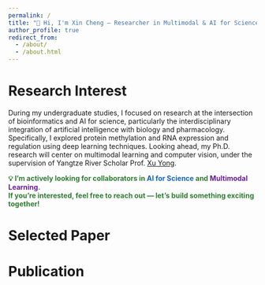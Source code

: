 ```yaml
---
permalink: /
title: "👋 Hi, I'm Xin Cheng — Researcher in Multimodal & AI for Science🚀"
author_profile: true
redirect_from: 
  - /about/
  - /about.html
---
```


<!-- This is the front page of a website that is powered by the [Academic Pages template](https://github.com/academicpages/academicpages.github.io) and hosted on GitHub pages. [GitHub pages](https://pages.github.com) is a free service in which websites are built and hosted from code and data stored in a GitHub repository, automatically updating when a new commit is made to the repository. This template was forked from the [Minimal Mistakes Jekyll Theme](https://mmistakes.github.io/minimal-mistakes/) created by Michael Rose, and then extended to support the kinds of content that academics have: publications, talks, teaching, a portfolio, blog posts, and a dynamically-generated CV. You can fork [this template](https://github.com/academicpages/academicpages.github.io) right now, modify the configuration and markdown files, add your own PDFs and other content, and have your own site for free, with no ads! -->

Research Interest
======
During my undergraduate studies, I focused on research at the intersection of bioinformatics and AI for science, particularly the interdisciplinary integration of artificial intelligence with biology and pharmacology. Specifically, I explored protein methylation and RNA expression and regulation using deep learning techniques. Looking ahead, my Ph.D. research will center on multimodal learning and computer vision, under the supervision of Yangtze River Scholar Prof. [Xu Yong](https://faculty.hitsz.edu.cn/xuyong). 
<!-- <div style="border: 2px solid #4CAF50; border-radius: 10px; padding: 15px; background-color: #f9fff9; font-size: 18px;"> -->
  <p style="font-weight: bold; color: #2e7d32;">
    💡 <strong>I’m actively looking for collaborators</strong> in <span style="color:#1565c0;">AI for Science</span> and <span style="color:#6a1b9a;">Multimodal Learning</span>.<br>
    If you’re interested, feel free to <strong>reach out</strong> — let’s build something exciting together!
  </p>
<!-- </div> -->


Selected Paper
======
<!-- Research Experience
======
During my undergraduate studies at Jilin University, I received professional training in scientific research. As the team leader in the University Student Innovation and Entrepreneurship Competition, I led my team to complete a project titled “Main Document Extraction and Document Attribute Classification Methods Based on Deep Learning.” This project focuses on techniques for classifying articles based on their main content. Using comprehensive layout analysis methods, the document is divided into smaller regions. We apply the Faster R-CNN algorithm to extract and classify features from each region, then integrate the features of multiple regions within the document to form the document’s overall features, achieving the goals of classification and main content extraction.

My undergraduate thesis was titled “Prediction of Protein Methylation Sites Based on a Dense Convolutional Framework.” This project was completed under the funding of the National Natural Science Foundation of China (NSFC 62272192), which was approved by my supervisor. The quality of the thesis was high, and I was awarded the 2024 Excellent Undergraduate Thesis Award by Jilin University. A scientific paper based on this project has been accepted for inclusion in the IEEE 2024 Bioinformatics and Biomedical International Conference (CCF-B) workshop. -->

Publication
======




<!-- Create content & metadata
------
For site content, there is one markdown file for each type of content, which are stored in directories like _publications, _talks, _posts, _teaching, or _pages. For example, each talk is a markdown file in the [_talks directory](https://github.com/academicpages/academicpages.github.io/tree/master/_talks). At the top of each markdown file is structured data in YAML about the talk, which the theme will parse to do lots of cool stuff. The same structured data about a talk is used to generate the list of talks on the [Talks page](https://academicpages.github.io/talks), each [individual page](https://academicpages.github.io/talks/2012-03-01-talk-1) for specific talks, the talks section for the [CV page](https://academicpages.github.io/cv), and the [map of places you've given a talk](https://academicpages.github.io/talkmap.html) (if you run this [python file](https://github.com/academicpages/academicpages.github.io/blob/master/talkmap.py) or [Jupyter notebook](https://github.com/academicpages/academicpages.github.io/blob/master/talkmap.ipynb), which creates the HTML for the map based on the contents of the _talks directory). -->

<!-- **Markdown generator** -->

<!-- The repository includes [a set of Jupyter notebooks](https://github.com/academicpages/academicpages.github.io/tree/master/markdown_generator
) that converts a CSV containing structured data about talks or presentations into individual markdown files that will be properly formatted for the Academic Pages template. The sample CSVs in that directory are the ones I used to create my own personal website at stuartgeiger.com. My usual workflow is that I keep a spreadsheet of my publications and talks, then run the code in these notebooks to generate the markdown files, then commit and push them to the GitHub repository. -->
<!-- 
How to edit your site's GitHub repository
------
Many people use a git client to create files on their local computer and then push them to GitHub's servers. If you are not familiar with git, you can directly edit these configuration and markdown files directly in the github.com interface. Navigate to a file (like [this one](https://github.com/academicpages/academicpages.github.io/blob/master/_talks/2012-03-01-talk-1.md) and click the pencil icon in the top right of the content preview (to the right of the "Raw | Blame | History" buttons). You can delete a file by clicking the trashcan icon to the right of the pencil icon. You can also create new files or upload files by navigating to a directory and clicking the "Create new file" or "Upload files" buttons. 

Example: editing a markdown file for a talk
![Editing a markdown file for a talk](/images/editing-talk.png)

 -->
